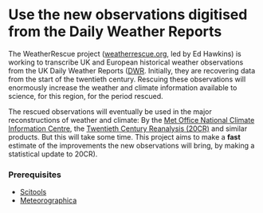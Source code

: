 # Use the new observations digitised from the Daily Weather Reports

The WeatherRescue project ([weatherrescue.org](http://weatherrescue.org), led by Ed Hawkins) is working to transcribe UK and European historical weather observations from the UK Daily Weather Reports ([DWR](https://digital.nmla.metoffice.gov.uk/archive/sdb%3Acollection|86058de1-8d55-4bc5-8305-5698d0bd7e13/). Initially, they are recovering data from the start of the twentieth century. Rescuing these observations will enormously increase the weather and climate information available to science, for this region, for the period rescued.

The rescued observations will eventually be used in the major reconstructions of weather and climate: By the [Met Office National Climate Information Centre](https://www.metoffice.gov.uk/climate), the [Twentieth Century Reanalysis (20CR)](https://www.esrl.noaa.gov/psd/data/20thC_Rean/) and similar products. But this will take some time. This project aims to make a **fast** estimate of the improvements the new observations will bring, by making a statistical update to 20CR).

### Prerequisites

* [Scitools](http://scitools.org.uk/)
* [Meteorographica](https://github.com/philip-brohan/Meteorographica)

